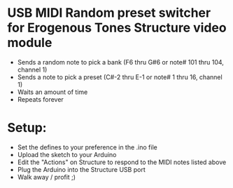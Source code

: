 # USB MIDI Random preset switcher for Erogenous Tones Structure video module
* Sends a random note to pick a bank (F6 thru G#6 or note# 101 thru 104, channel 1)
* Sends a note to pick a preset (C#-2 thru E-1 or note# 1 thru 16, channel 1)
* Waits an amount of time
* Repeats forever

# Setup:
* Set the defines to your preference in the .ino file
* Upload the sketch to your Arduino
* Edit the "Actions" on Structure to respond to the MIDI notes listed above
* Plug the Arduino into the Structure USB port
* Walk away / profit ;)
